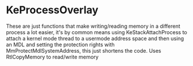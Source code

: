 # KeProcessOverlay
These are just functions that make writing/reading memory in a different process a lot easier, it's by common means using KeStackAttachProcess to attach a kernel mode thread to a usermode address space and then using an MDL and setting the protection rights with MmProtectMdlSystemAddress, this just shortens the code. Uses RtlCopyMemory to read/write memory

